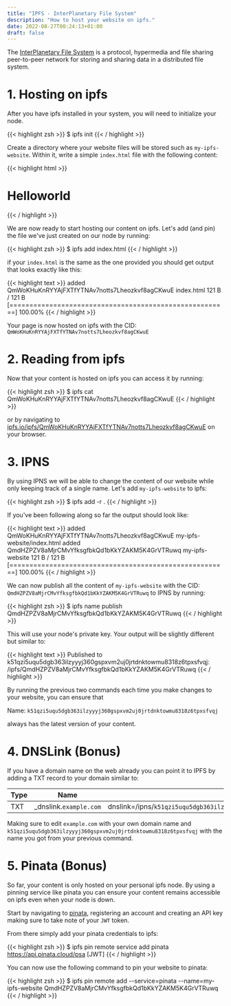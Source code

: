 ```yaml
---
title: "IPFS - InterPlanetary File System"
description: "How to host your website on ipfs."
date: 2022-08-27T00:24:13+01:00
draft: false
---
```


The [InterPlanetary File System](https://ipfs.tech) is a protocol, hypermedia and file sharing peer-to-peer network for storing and sharing data in a distributed file system.

# 1. Hosting on ipfs

After you have ipfs installed in your system, you will need to initialize your node.

{{< highlight zsh >}}
$ ipfs init
{{< / highlight >}}

Create a directory where your website files will be stored such as `my-ipfs-website`.
Within it, write a simple `index.html` file with the following content:

{{< highlight html >}}
<!DOCTYPE html>
<html lang="en">
<head>
  <title>Helloworld</title>
</head>
<body>
  <h1>Helloworld</h1>
</body>
</html>
{{< / highlight >}}

We are now ready to start hosting our content on ipfs.
Let's add (and pin) the file we've just created on our node by running:

{{< highlight zsh >}}
$ ipfs add index.html
{{< / highlight >}}

if your `index.html` is the same as the one provided you should get output that looks exactly like this:

{{< highlight text >}}
added QmWoKHuKnRYYAjFXTfYTNAv7notts7Lheozkvf8agCKwuE index.html
 121 B / 121 B [=======================================================] 100.00%
{{< / highlight >}}

Your page is now hosted on ipfs with the CID: `QmWoKHuKnRYYAjFXTfYTNAv7notts7Lheozkvf8agCKwuE`

# 2. Reading from ipfs

Now that your content is hosted on ipfs you can access it by running:

{{< highlight zsh >}}
$ ipfs cat QmWoKHuKnRYYAjFXTfYTNAv7notts7Lheozkvf8agCKwuE
{{< / highlight >}}

or by navigating to [ipfs.io/ipfs/QmWoKHuKnRYYAjFXTfYTNAv7notts7Lheozkvf8agCKwuE](https://ipfs.io/ipfs/QmWoKHuKnRYYAjFXTfYTNAv7notts7Lheozkvf8agCKwuE) on your browser.

# 3. IPNS

By using IPNS we will be able to change the content of our website while only keeping track of a single name.
Let's add `my-ipfs-website` to ipfs:

{{< highlight zsh >}}
$ ipfs add -r .
{{< / highlight >}}

If you've been following along so far the output should look like:

{{< highlight text >}}
added QmWoKHuKnRYYAjFXTfYTNAv7notts7Lheozkvf8agCKwuE my-ipfs-website/index.html
added QmdHZPZV8aMjrCMvYfksgfbkQd1bKkYZAKM5K4GrVTRuwq my-ipfs-website
 121 B / 121 B [=======================================================] 100.00%
{{< / highlight >}}

We can now publish all the content of `my-ipfs-website` with the CID: `QmdHZPZV8aMjrCMvYfksgfbkQd1bKkYZAKM5K4GrVTRuwq` to IPNS by running:

{{< highlight zsh >}}
$ ipfs name publish QmdHZPZV8aMjrCMvYfksgfbkQd1bKkYZAKM5K4GrVTRuwq
{{< / highlight >}}

This will use your node's private key.
Your output will be slightly different but similar to:

{{< highlight text >}}
Published to k51qzi5uqu5dgb363ilzyyyj360gspxvm2uj0jrtdnktowmu8318z6tpxsfvqj:
    /ipfs/QmdHZPZV8aMjrCMvYfksgfbkQd1bKkYZAKM5K4GrVTRuwq
{{< / highlight >}}

By running the previous two commands each time you make changes to your website, you can ensure that

Name: `k51qzi5uqu5dgb363ilzyyyj360gspxvm2uj0jrtdnktowmu8318z6tpxsfvqj`

always has the latest version of your content.

# 4. DNSLink (Bonus)

If you have a domain name on the web already you can point it to IPFS by adding a TXT record to your domain similar to:

| Type | Name                   | Content                                                                        |
| ---- | ---------------------- | ------------------------------------------------------------------------------ |
| TXT  | _dnslink.`example.com` | dnslink=/ipns/`k51qzi5uqu5dgb363ilzyyyj360gspxvm2uj0jrtdnktowmu8318z6tpxsfvqj` |

Making sure to edit `example.com` with your own domain name and `k51qzi5uqu5dgb363ilzyyyj360gspxvm2uj0jrtdnktowmu8318z6tpxsfvqj` with the name you got from your previous command.

# 5. Pinata (Bonus)

So far, your content is only hosted on your personal ipfs node.
By using a pinning service like pinata you can ensure your content remains accessible on ipfs even when your node is down.

Start by navigating to [pinata](https://www.pinata.cloud/), registering an account and creating an API key making sure to take note of your `JWT` token.

From there simply add your pinata credentials to ipfs:

{{< highlight zsh >}}
$ ipfs pin remote service add pinata https://api.pinata.cloud/psa [JWT]
{{< / highlight >}}

You can now use the following command to pin your website to pinata:

{{< highlight zsh >}}
$ ipfs pin remote add --service=pinata --name=my-ipfs-website QmdHZPZV8aMjrCMvYfksgfbkQd1bKkYZAKM5K4GrVTRuwq
{{< / highlight >}}
